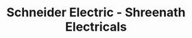 ---
title: "Schneider Electric - Shreenath Electricals"
url: /samaspur-village/schneider-electric-shreenath-electricals/
shop: electrical
---